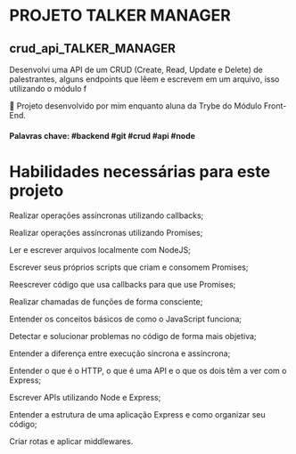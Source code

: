 # PROJETO TALKER MANAGER
## crud_api_TALKER_MANAGER

Desenvolvi uma API de um CRUD (Create, Read, Update e Delete) de palestrantes, alguns endpoints que lêem e escrevem em um arquivo, isso utilizando o módulo f

:rocket: Projeto desenvolvido por mim enquanto aluna da Trybe do Módulo Front-End.

#### Palavras chave: #backend #git #crud #api #node 

# Habilidades necessárias para este projeto

Realizar operações assíncronas utilizando callbacks;

Realizar operações assíncronas utilizando Promises;

Ler e escrever arquivos localmente com NodeJS;

Escrever seus próprios scripts que criam e consomem Promises;

Reescrever código que usa callbacks para que use Promises;

Realizar chamadas de funções de forma consciente;

Entender os conceitos básicos de como o JavaScript funciona;

Detectar e solucionar problemas no código de forma mais objetiva;

Entender a diferença entre execução síncrona e assíncrona;

Entender o que é o HTTP, o que é uma API e o que os dois têm a ver com o Express;

Escrever APIs utilizando Node e Express;

Entender a estrutura de uma aplicação Express e como organizar seu código;

Criar rotas e aplicar middlewares.
